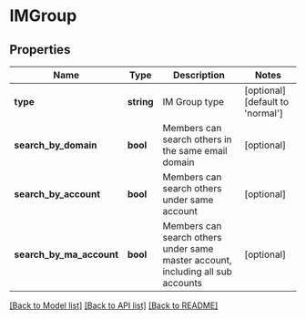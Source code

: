 # IMGroup

## Properties
Name | Type | Description | Notes
------------ | ------------- | ------------- | -------------
**type** | **string** | IM Group type | [optional] [default to 'normal']
**search_by_domain** | **bool** | Members can search others in the same email domain | [optional] 
**search_by_account** | **bool** | Members can search others under same account | [optional] 
**search_by_ma_account** | **bool** | Members can search others under same master account, including all sub accounts | [optional] 

[[Back to Model list]](../README.md#documentation-for-models) [[Back to API list]](../README.md#documentation-for-api-endpoints) [[Back to README]](../README.md)


